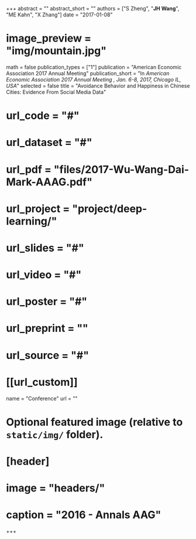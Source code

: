+++
abstract = ""
abstract_short = ""
authors = ["S Zheng", "**JH Wang**", "ME Kahn", "X Zhang"]
date = "2017-01-08"
# image_preview = "img/mountain.jpg"
math = false
publication_types = ["1"]
publication = "American Economic Association 2017 Annual Meeting"
publication_short = "In *American Economic Association 2017 Annual Meeting , Jan. 6-8, 2017, Chicago IL, USA*"
selected = false
title = "Avoidance Behavior and Happiness in Chinese Cities: Evidence From Social Media Data"
# url_code = "#"
# url_dataset = "#"
# url_pdf = "files/2017-Wu-Wang-Dai-Mark-AAAG.pdf"
# url_project = "project/deep-learning/"
# url_slides = "#"
# url_video = "#"
# url_poster = "#"
# url_preprint = ""
# url_source = "#"

# [[url_custom]]
name = "Conference"
url = ""

# Optional featured image (relative to `static/img/` folder).
# [header]
# image = "headers/"
# caption = "2016 - Annals AAG"

+++


